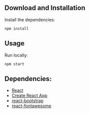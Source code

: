 ## Download and Installation

Install the dependencies:

```powershell-interactive
npm install
```

## Usage

Run locally:

```powershell-interactive
npm start
```

## Dependencies:

- [React](https://reactjs.org/)
- [Create React App](https://create-react-app.dev/)
- [react-bootstrap](https://react-bootstrap.github.io/)
- [react-fontawesome](https://www.npmjs.com/package/@fortawesome/react-fontawesome)